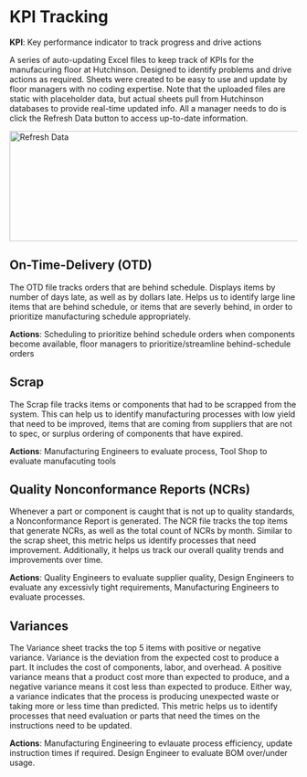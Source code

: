 # KPI Tracking

**KPI**: Key performance indicator to track progress and drive actions 

A series of auto-updating Excel files to keep track of KPIs for the manufacuring floor at Hutchinson. Designed to identify problems and drive actions as required. Sheets were created to be easy to use and update by floor managers with no coding expertise. Note that the uploaded files are static with placeholder data, but actual sheets pull from Hutchinson databases to provide real-time updated info. All a manager needs to do is click the Refresh Data button to access up-to-date information. 

<img width="616" height="193" alt="Refresh Data" src="https://github.com/user-attachments/assets/43ad29c5-607f-4856-8263-28c7cc80aeb1" />


## On-Time-Delivery (OTD)

The OTD file tracks orders that are behind schedule. Displays items by number of days late, as well as by dollars late. Helps us to identify large line items that are behind schedule, or items that are severly behind, in order to prioritize manufacturing schedule appropriately. 

**Actions**: Scheduling to prioritize behind schedule orders when components become available, floor managers to prioritize/streamline behind-schedule orders


## Scrap

The Scrap file tracks items or components that had to be scrapped from the system. This can help us to identify manufacturing processes with low yield that need to be improved, items that are coming from suppliers that are not to spec, or surplus ordering of components that have expired. 

**Actions**: Manufacturing Engineers to evaluate process, Tool Shop to evaluate manufacuting tools

## Quality Nonconformance Reports (NCRs)

Whenever a part or component is caught that is not up to quality standards, a Nonconformance Report is generated. The NCR file tracks the top items that generate NCRs, as well as the total count of NCRs by month. Similar to the scrap sheet, this metric helps us identify processes that need improvement. Additionally, it helps us track our overall quality trends and improvements over time. 

**Actions**: Quality Engineers to evaluate supplier quality, Design Engineers to evaluate any excessivly tight requirements, Manufacturing Engineers to evaluate processes. 

## Variances

The Variance sheet tracks the top 5 items with positive or negative variance. Variance is the deviation from the expected cost to produce a part. It includes the cost of components, labor, and overhead. A positive variance means that a product cost more than expected to produce, and a negative variance means it cost less than expected to produce. Either way, a variance indicates that the process is producing unexpected waste or taking more or less time than predicted. This metric helps us to identify processes that need evaluation or parts that need the times on the instructions need to be updated. 

**Actions**: Manufacturing Engineering to evlauate process efficiency, update instruction times if required. Design Engineer to evaluate BOM over/under usage. 
